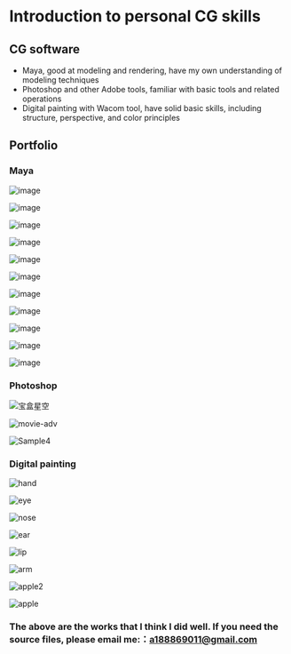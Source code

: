 # Introduction to personal CG skills
## CG software
- Maya, good at modeling and rendering, have my own understanding of modeling techniques
- Photoshop and other Adobe tools, familiar with basic tools and related operations
- Digital painting with Wacom tool, have solid basic skills, including structure, perspective, and color principles

## Portfolio
### Maya

![image](https://user-images.githubusercontent.com/45761599/132291705-9bf11d3e-0a63-4aa7-9d74-cf2211d800b3.png)

![image](https://user-images.githubusercontent.com/45761599/132291738-23d1faff-9e98-4bcc-860b-6c25c249b6d4.png)

![image](https://user-images.githubusercontent.com/45761599/132291762-c7b74cb5-6a5e-48f4-94ea-24c93aea0492.png)

![image](https://user-images.githubusercontent.com/45761599/132291775-366d22a9-4592-4932-b688-8c0fe879182a.png)

![image](https://user-images.githubusercontent.com/45761599/132291789-113a402a-bbe1-4ea3-ab94-fc7a9e03aa85.png)

![image](https://user-images.githubusercontent.com/45761599/132291822-bb478d2e-840d-4822-89b3-1d03df80c0e4.png)

![image](https://user-images.githubusercontent.com/45761599/132291938-93f29eb2-81d2-4868-a21e-509542d661e4.png)

![image](https://user-images.githubusercontent.com/45761599/132291952-9b9ca6c3-3bed-4995-9592-be1793ad80f8.png)

![image](https://user-images.githubusercontent.com/45761599/132291999-96ca35ef-33b5-49e8-9d6e-60164d41d165.png)

![image](https://user-images.githubusercontent.com/45761599/132292042-9dd7d56f-f7fc-4891-aff4-c5fa02fe8d29.png)

![image](https://user-images.githubusercontent.com/45761599/132292078-92950e3e-e8b8-4a0f-a6f8-b8578fc86fd6.png)

### Photoshop

![宝盒星空](https://user-images.githubusercontent.com/45761599/132293765-d9d45cf4-4823-4467-a975-9d303424a5ba.jpg)

![movie-adv](https://user-images.githubusercontent.com/45761599/132293899-a23ebb7e-fffd-4ecd-9e32-906a899821c6.jpg)

![Sample4](https://user-images.githubusercontent.com/45761599/132293818-ec6b7cfd-4b37-4442-a437-e597a1f33a0e.jpg)

### Digital painting

![hand](https://user-images.githubusercontent.com/45761599/132294058-43794c61-a892-4b15-b245-ba1c4792a64e.jpg)

![eye](https://user-images.githubusercontent.com/45761599/132294120-1a586086-b189-49f0-8225-cd44ad35d978.jpg)

![nose](https://user-images.githubusercontent.com/45761599/132294260-b0307f55-9d7d-45b0-af5b-bee1d302618b.jpg)

![ear](https://user-images.githubusercontent.com/45761599/132294095-432ee034-32eb-4160-8987-de3a2c2a9ba0.jpg)

![lip](https://user-images.githubusercontent.com/45761599/132294139-5a28f3e6-8c8d-4f2d-9aa5-5535ce6ca6bd.jpg)

![arm](https://user-images.githubusercontent.com/45761599/132294186-eea5e564-95eb-4ada-b63e-d45ef42d67c3.jpg)

![apple2](https://user-images.githubusercontent.com/45761599/132294227-209934d7-cce5-43b3-a538-9eca7560077f.jpg)

![apple](https://user-images.githubusercontent.com/45761599/132294280-bd87cd94-9eea-4be8-8c9d-4bdc790902ff.jpg)

### The above are the works that I think I did well. If you need the source files, please email me:：a188869011@gmail.com
